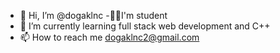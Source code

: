 - 👋 Hi, I’m @dogaklnc
-👨‍🎓I'm student
- 🌱 I’m currently learning full stack web development and C++
- 📫 How to reach me dogaklnc2@gmail.com

<!---
dogaklnc/dogaklnc is a ✨ special ✨ repository because its `README.md` (this file) appears on your GitHub profile.
You can click the Preview link to take a look at your changes.
--->
